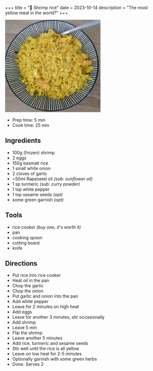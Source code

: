 +++
title = "🍚 Shrimp rice"
date = 2023-10-14
description = "The most yellow meal in the world?"
+++

<img src="./shrimp-rice.jpg" height="300vw">

- Prep time: 5 min
- Cook time: 25 min

## Ingredients

- 100g (frozen) shrimp
- 2 eggs
- 150g basmati rice
- 1 small white onion
- 2 cloves of garlic
- ~50ml Rapeseed oil *(sub: sunflower oil)*
- 1 sp turmeric *(sub: curry powder)*
- 1 tsp white pepper
- 1 tsp sesame seeds *(opt)*
- some green garnish *(opt)*

## Tools

- rice cooker *(buy one, it's worth it)*
- pan
- cooking spoon
- cutting board
- knife

## Directions

- Put rice into rice cooker
- Heat oil in the pan
- Chop the garlic
- Chop the onion
- Put garlic and onion into the pan
- Add white pepper
- Leave for 2 minutes on high heat
- Add eggs
- Leave for another 3 minutes, stir occasionally
- Add shrimp
- Leave 5 min
- Flip the shrimp
- Leave another 5 minutes
- Add rice, turmeric and sesame seeds
- Stir well until the rice is all yellow
- Leave on low heat for 2-5 minutes
- Optionally garnish with some green herbs
- Done. Serves 2
